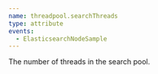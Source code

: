 ```yaml
---
name: threadpool.searchThreads
type: attribute
events:
  - ElasticsearchNodeSample
---
```


The number of threads in the search pool.